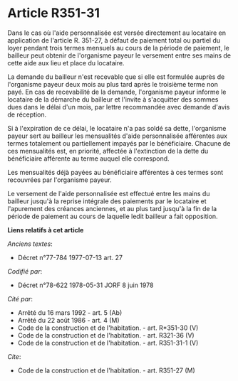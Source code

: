 # Article R351-31

Dans le cas où l'aide personnalisée est versée directement au locataire en application de l'article R. 351-27, à défaut de
paiement total ou partiel du loyer pendant trois termes mensuels au cours de la période de paiement, le bailleur peut obtenir
de l'organisme payeur le versement entre ses mains de cette aide aux lieu et place du locataire.

La demande du bailleur n'est recevable que si elle est formulée auprès de l'organisme payeur deux mois au plus tard après le
troisième terme non payé. En cas de recevabilité de la demande, l'organisme payeur informe le locataire de la démarche du
bailleur et l'invite à s'acquitter des sommes dues dans le délai d'un mois, par lettre recommandée avec demande d'avis de
réception.

Si à l'expiration de ce délai, le locataire n'a pas soldé sa dette, l'organisme payeur sert au bailleur les mensualités
d'aide personnalisée afférentes aux termes totalement ou partiellement impayés par le bénéficiaire. Chacune de ces
mensualités est, en priorité, affectée à l'extinction de la dette du bénéficiaire afférente au terme auquel elle correspond.

Les mensualités déjà payées au bénéficiaire afférentes à ces termes sont recouvrées par l'organisme payeur.

Le versement de l'aide personnalisée est effectué entre les mains du bailleur jusqu'à la reprise intégrale des paiements par
le locataire et l'apurement des créances anciennes, et au plus tard jusqu'à la fin de la période de paiement au cours de
laquelle ledit bailleur a fait opposition.

**Liens relatifs à cet article**

_Anciens textes_:

  - Décret n°77-784 1977-07-13 art. 27

_Codifié par_:

  - Décret n°78-622 1978-05-31 JORF 8 juin 1978

_Cité par_:

  - Arrêté du 16 mars 1992 - art. 5 (Ab)
  - Arrêté du 22 août 1986 - art. 4 (M)
  - Code de la construction et de l'habitation. - art. R*351-30 (V)
  - Code de la construction et de l'habitation. - art. R321-36 (V)
  - Code de la construction et de l'habitation. - art. R351-31-1 (V)

_Cite_:

  - Code de la construction et de l'habitation. - art. R351-27 (M)
